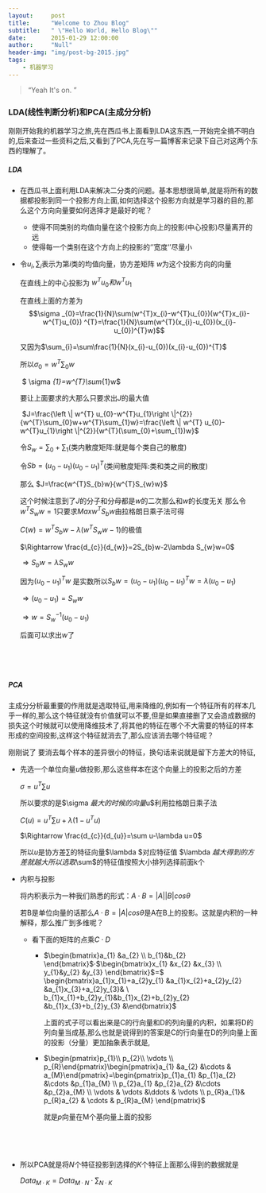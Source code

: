 ```yaml
---
layout:     post
title:      "Welcome to Zhou Blog"
subtitle:   " \"Hello World, Hello Blog\""
date:       2015-01-29 12:00:00
author:     "Null"
header-img: "img/post-bg-2015.jpg"
tags:
    - 机器学习
---
```


> “Yeah It's on. ”


### LDA(线性判断分析)和PCA(主成分分析)

​   刚刚开始我的机器学习之旅,先在西瓜书上面看到LDA这东西,一开始完全搞不明白的,后来查过一些资料之后,又看到了PCA,先在写一篇博客来记录下自己对这两个东西的理解了。

##### LDA

* 在西瓜书上面利用LDA来解决二分类的问题。基本思想很简单,就是将所有的数据都投影到同一个投影方向上面,如何选择这个投影方向就是学习器的目的,那么这个方向向量要如何选择才是最好的呢？
  * 使得不同类别的均值向量在这个投影方向上的投影(中心投影)尽量离开的远
  * 使得每一个类别在这个方向上的投影的‘’宽度‘’尽量小


* 令$u_{i},\sum _{i}$表示为第$i$类的均值向量，协方差矩阵 $w$为这个投影方向的向量

  在直线上的中心投影为 $w^{T}u_{0}和w^{T}u_{1}$

  在直线上面的方差为 $$\sigma _{0}=\frac{1}{N}\sum(w^{T}x_{i}-w^{T}u_{0})(w^{T}x_{i}-w^{T}u_{0}) ^{T}=\frac{1}{N}\sum(w^{T}(x_{i}-u_{0})(x_{i}-u_{0})^{T}w)$$

  又因为$\sum_{i}=\sum\frac{1}{N}(x_{i}-u_{0})(x_{i}-u_{0})^{T}$

  所以$\sigma _{0}=w^{T}\sum_{0}w$

  ​ $  \sigma _{1}=w^{T}\sum_{1}w$

  要让上面要求的大那么只要求出$J$的最大值

  ​     $J=\frac{\left \| w^{T} u_{0}-w^{T}u_{1}\right \|^{2}}{w^{T}\sum_{0}w+w^{T}\sum_{1}w}=\frac{\left \| w^{T} u_{0}-w^{T}u_{1}\right \|^{2}}{w^{T}(\sum_{0}+\sum_{1})w}$

  令$S_{w}=\sum_{0}+\sum_{1}$(类内散度矩阵:就是每个类自己的散度)

  令$Sb=(u_{0}-u_{1})(u_{0}-u_{1})^{T}$(类间散度矩阵:类和类之间的散度)

  那么 $J=\frac{w^{T}S_{b}w}{w^{T}S_{w}w}$

  这个时候注意到了$J$的分子和分母都是$w$的二次那么和$w$的长度无关 那么令$w^{T}S_{w}w=1$只要求$Max w^{T}S_{b}w$由拉格朗日乘子法可得

  $C(w)=w^{T}S_{b}w-\lambda(w^{T}S_{w}w-1)$的极值

  $\Rightarrow \frac{d_{c}}{d_{w}}=2S_{b}w-2\lambda S_{w}w=0$

  $\Rightarrow S_{b}w=\lambda S_{w}w$

  因为$(u_{0}-u_{1})^{T}w$ 是实数所以$S_{b}w=(u_{0}-u_{1})(u_{0}-u_{1})^{T}w=\lambda(u_{0}-u_{1})$

  $\Rightarrow (u_{0}-u_{1})=S_{w}w$

  $\Rightarrow w=S_{w}^{-1}(u_{0}-u_{1})$

  后面可以求出$w$了

  ​

  ​

##### PCA

主成分分析最重要的作用就是选取特征,用来降维的,例如有一个特征所有的样本几乎一样的,那么这个特征就没有价值就可以不要,但是如果直接删了又会造成数据的损失这个时候就可以使用降维技术了,将其他的特征在哪个不大需要的特征的样本形成的空间投影,这样这个特征就消去了,那么应该消去哪个特征呢？

刚刚说了 要消去每个样本的差异很小的特征，换句话来说就是留下方差大的特征,

* 先选一个单位向量$u$做投影,那么这些样本在这个向量上的投影之后的方差

  $\sigma=u^{T}\sum u$

  所以要求的是$\sigma $最大的时候的向量$u$利用拉格朗日乘子法

  $C(u)=u^{T}\sum u+\lambda (1-u^{T}u)$

  $\Rightarrow \frac{d_{c}}{d_{u}}=\sum u-\lambda u=0$

  所以$u$是协方差$\sum$的特征向量$\lambda $对应特征值 $\lambda $越大 得到的方差就越大 所以选取$\sum$的特征值按照大小排列选择前面k个

* 内积与投影

  将内积表示为一种我们熟悉的形式：$A\cdot  B=\left |  A \right |\left |B   \right |cos\theta$

  若B是单位向量的话那么$A \cdot B= \left |  A \right |cos\theta$是A在B上的投影。这就是内积的一种解释，那么推广到多维呢？

  * 看下面的矩阵的点乘$C\cdot D$

    * $\begin{bmatrix}a_{1} &a_{2} \\  b_{1}&b_{2} \end{bmatrix}$$\cdot$$\begin{bmatrix}x_{1} &x_{2}  &x_{3} \\  y_{1}&y_{2}  &y_{3} \end{bmatrix}$=$ \begin{bmatrix}a_{1}x_{1}+a_{2}y_{1} &a_{1}x_{2}+a_{2}y_{2}  &a_{1}x_{3}+a_{2}y_{3}& \\  b_{1}x_{1}+b_{2}y_{1}&b_{1}x_{2}+b_{2}y_{2}  &b_{1}x_{3}+b_{2}y_{3} &\end{bmatrix}$

      上面的式子可以看出来是C的行向量和D的列向量的内积，如果将D的列向量当成基,那么也就是说得到的答案是C的行向量在D的列向量上面的投影（分量）更加抽象表示就是,

    * $\begin{pmatrix}p_{1}\\ p_{2}\\ \vdots \\ p_{R}\end{pmatrix}\begin{pmatrix}a_{1} &a_{2}  &\cdots   & a_{M}\end{pmatrix}=\begin{pmatrix}p_{1}a_{1} &p_{1}a_{2}  &\cdots   &p_{1}a_{M} \\ p_{2}a_{1} &p_{2}a_{2}   &\cdots  &p_{2}a_{M}  \\  \vdots &  \vdots &\ddots   & \vdots \\  p_{R}a_{1}& p_{R}a_{2}  & \cdots & p_{R}a_{M} \end{pmatrix}$

      就是$p$向量在M个基向量上面的投影

      ​

      ​

* 所以PCA就是将$N$个特征投影到选择的$K$个特征上面那么得到的数据就是

  $Data_{M\cdot K}=Data_{M\cdot N}\cdot\sum_{N\cdot K}$